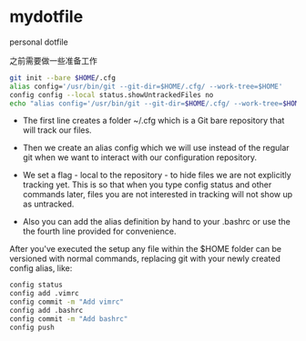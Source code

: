 # mydotfile
personal dotfile  

之前需要做一些准备工作
```sh
git init --bare $HOME/.cfg
alias config='/usr/bin/git --git-dir=$HOME/.cfg/ --work-tree=$HOME'
config config --local status.showUntrackedFiles no
echo "alias config='/usr/bin/git --git-dir=$HOME/.cfg/ --work-tree=$HOME'" >> $HOME/.bashrc
```

+ The first line creates a folder ~/.cfg which is a Git bare repository that will track our files.

+ Then we create an alias config which we will use instead of the regular git when we want to interact with our configuration repository.

+ We set a flag - local to the repository - to hide files we are not explicitly tracking yet. This is so that when you type config status and other commands later, files you are not interested in tracking will not show up as untracked.
+ Also you can add the alias definition by hand to your .bashrc or use the the fourth line provided for convenience.


After you've executed the setup any file within the $HOME folder can be versioned with normal commands, replacing git with your newly created config alias, like:

```sh
config status
config add .vimrc
config commit -m "Add vimrc"
config add .bashrc
config commit -m "Add bashrc"
config push
```

